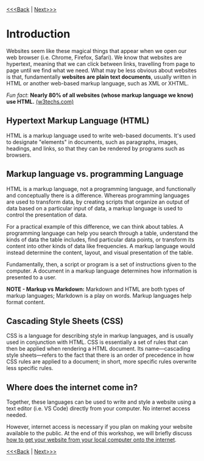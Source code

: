 [<<<Back](../README.md) | [Next>>>](opening_activity.md)

# Introduction

Websites seem like these magical things that appear when we open our web browser (i.e. Chrome, Firefox, Safari). We know that websites are hypertext, meaning that we can click between links, travelling from page to page until we find what we need. What may be less obvious about websites is that, fundamentally **websites are plain text documents**, usually written in HTML or another web-based markup language, such as XML or XHTML.

*Fun fact*: **Nearly 80% of all websites (whose markup language we know) use HTML.** 
[(w3techs.com)](https://w3techs.com/technologies/details/ml-html/all/all)

## Hypertext Markup Language (HTML)

HTML is a markup language used to write web-based documents. It's used to designate "elements" in documents, such as paragraphs, images, headings, and links, so that they can be rendered by programs such as browsers. 

## Markup language vs. programming Language

HTML is a markup language, not a programming language, and functionally and conceptually there is a difference. Whereas programming languages are used to transform data, by creating scripts that organize an output of data based on a particular input of data, a markup language is used to control the presentation of data. 

For a practical example of this difference, we can think about tables. A programming language can help you search through a table, understand the kinds of data the table includes, find particular data points, or transform its content into other kinds of data like frequencies. A markup language would instead determine the content, layout, and visual presentation of the table.

Fundamentally, then, a script or program is a set of instructions given to the computer. A document in a markup language determines how information is presented to a user.

**NOTE - Markup vs Markdown:** Markdown and HTML are both types of markup languages; Markdown is a play on words. Markup languages help format content. 

## Cascading Style Sheets (CSS)

CSS is a language for describing style in markup languages, and is usually used in conjunction with HTML. CSS is essentially a set of rules that can then be applied when rendering a HTML document. Its name—cascading style sheets—refers to the fact that there is an order of precedence in how CSS rules are applied to a document; in short, more specific rules overwrite less specific rules.

## Where does the internet come in?

Together, these languages can be used to write and style a website using a text editor (i.e. VS Code) directly from your computer. No internet access needed. 

However, internet access is necessary if you plan on making your website available to the public. At the end of this workshop, we will briefly discuss [how to get your website from your local computer onto the internet](public.md).

[<<<Back](../README.md) | [Next>>>](opening_activity.md)

